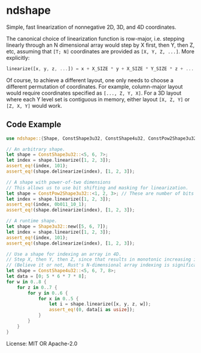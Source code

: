 # ndshape

Simple, fast linearization of nonnegative 2D, 3D, and 4D coordinates.

The canonical choice of linearization function is row-major, i.e. stepping linearly through an N dimensional array would
step by X first, then Y, then Z, etc, assuming that `[T; N]` coordinates are provided as `[X, Y, Z, ...]`. More explicitly:

```rust
linearize([x, y, z, ...]) = x + X_SIZE * y + X_SIZE * Y_SIZE * z + ...
```

Of course, to achieve a different layout, one only needs to choose a different permutation of coordinates. For example,
column-major layout would require coordinates specified as `[..., Z, Y, X]`. For a 3D layout where each Y level set is
contiguous in memory, either layout `[X, Z, Y]` or `[Z, X, Y]` would work.

## Code Example

```rust
use ndshape::{Shape, ConstShape3u32, ConstShape4u32, ConstPow2Shape3u32, Shape3u32};

// An arbitrary shape.
let shape = ConstShape3u32::<5, 6, 7>;
let index = shape.linearize([1, 2, 3]);
assert_eq!(index, 101);
assert_eq!(shape.delinearize(index), [1, 2, 3]);

// A shape with power-of-two dimensions
// This allows us to use bit shifting and masking for linearization.
let shape = ConstPow2Shape3u32::<1, 2, 3>; // These are number of bits per dimension.
let index = shape.linearize([1, 2, 3]);
assert_eq!(index, 0b011_10_1);
assert_eq!(shape.delinearize(index), [1, 2, 3]);

// A runtime shape.
let shape = Shape3u32::new([5, 6, 7]);
let index = shape.linearize([1, 2, 3]);
assert_eq!(index, 101);
assert_eq!(shape.delinearize(index), [1, 2, 3]);

// Use a shape for indexing an array in 4D.
// Step X, then Y, then Z, since that results in monotonic increasing indices.
// (Believe it or not, Rust's N-dimensional array indexing is significantly slower than this).
let shape = ConstShape4u32::<5, 6, 7, 8>;
let data = [0; 5 * 6 * 7 * 8];
for w in 0..8 {
    for z in 0..7 {
        for y in 0..6 {
            for x in 0..5 {
                let i = shape.linearize([x, y, z, w]);
                assert_eq!(0, data[i as usize]);
            }
        }
    }
}
```

License: MIT OR Apache-2.0
